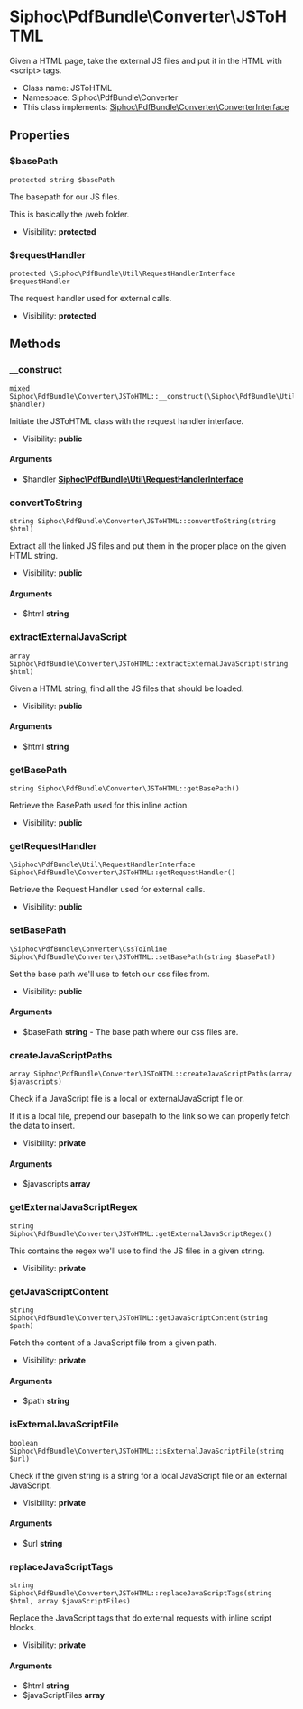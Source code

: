Siphoc\PdfBundle\Converter\JSToHTML
===============

Given a HTML page, take the external JS files and put it in the HTML with
&lt;script&gt; tags.




* Class name: JSToHTML
* Namespace: Siphoc\PdfBundle\Converter
* This class implements: [Siphoc\PdfBundle\Converter\ConverterInterface](Siphoc-PdfBundle-Converter-ConverterInterface.md)




Properties
----------


### $basePath

```
protected string $basePath
```

The basepath for our JS files.

<p>This is basically the /web folder.</p>

* Visibility: **protected**


### $requestHandler

```
protected \Siphoc\PdfBundle\Util\RequestHandlerInterface $requestHandler
```

The request handler used for external calls.



* Visibility: **protected**


Methods
-------


### __construct

```
mixed Siphoc\PdfBundle\Converter\JSToHTML::__construct(\Siphoc\PdfBundle\Util\RequestHandlerInterface $handler)
```

Initiate the JSToHTML class with the request handler interface.



* Visibility: **public**

#### Arguments

* $handler **[Siphoc\PdfBundle\Util\RequestHandlerInterface](Siphoc-PdfBundle-Util-RequestHandlerInterface.md)**



### convertToString

```
string Siphoc\PdfBundle\Converter\JSToHTML::convertToString(string $html)
```

Extract all the linked JS files and put them in the proper place on the
given HTML string.



* Visibility: **public**

#### Arguments

* $html **string**



### extractExternalJavaScript

```
array Siphoc\PdfBundle\Converter\JSToHTML::extractExternalJavaScript(string $html)
```

Given a HTML string, find all the JS files that should be loaded.



* Visibility: **public**

#### Arguments

* $html **string**



### getBasePath

```
string Siphoc\PdfBundle\Converter\JSToHTML::getBasePath()
```

Retrieve the BasePath used for this inline action.



* Visibility: **public**



### getRequestHandler

```
\Siphoc\PdfBundle\Util\RequestHandlerInterface Siphoc\PdfBundle\Converter\JSToHTML::getRequestHandler()
```

Retrieve the Request Handler used for external calls.



* Visibility: **public**



### setBasePath

```
\Siphoc\PdfBundle\Converter\CssToInline Siphoc\PdfBundle\Converter\JSToHTML::setBasePath(string $basePath)
```

Set the base path we'll use to fetch our css files from.



* Visibility: **public**

#### Arguments

* $basePath **string** - The base path where our css files are.



### createJavaScriptPaths

```
array Siphoc\PdfBundle\Converter\JSToHTML::createJavaScriptPaths(array $javascripts)
```

Check if a JavaScript file is a local or externalJavaScript file or.

<p>If
it is a local file, prepend our basepath to the link so we can properly
fetch the data to insert.</p>

* Visibility: **private**

#### Arguments

* $javascripts **array**



### getExternalJavaScriptRegex

```
string Siphoc\PdfBundle\Converter\JSToHTML::getExternalJavaScriptRegex()
```

This contains the regex we'll use to find the JS files in a given string.



* Visibility: **private**



### getJavaScriptContent

```
string Siphoc\PdfBundle\Converter\JSToHTML::getJavaScriptContent(string $path)
```

Fetch the content of a JavaScript file from a given path.



* Visibility: **private**

#### Arguments

* $path **string**



### isExternalJavaScriptFile

```
boolean Siphoc\PdfBundle\Converter\JSToHTML::isExternalJavaScriptFile(string $url)
```

Check if the given string is a string for a local JavaScript file or an
external JavaScript.



* Visibility: **private**

#### Arguments

* $url **string**



### replaceJavaScriptTags

```
string Siphoc\PdfBundle\Converter\JSToHTML::replaceJavaScriptTags(string $html, array $javaScriptFiles)
```

Replace the JavaScript tags that do external requests with inline
script blocks.



* Visibility: **private**

#### Arguments

* $html **string**
* $javaScriptFiles **array**


